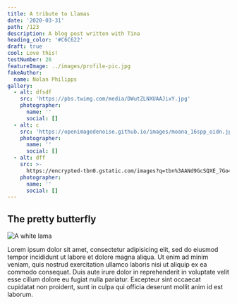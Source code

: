 ```yaml
---
title: A tribute to Llamas
date: '2020-03-31'
path: /123
description: A blog post written with Tina
heading_color: '#C6C622'
draft: true
cool: Love this!
testNumber: 26
featureImage: ../images/profile-pic.jpg
fakeAuthor:
  name: Nolan Philipps
gallery:
  - alt: dfsdf
    src: 'https://pbs.twimg.com/media/DWutZLNXUAAJixY.jpg'
    photographer:
      name: ''
      social: []
  - alt: c
    src: 'https://openimagedenoise.github.io/images/moana_16spp_oidn.jpg'
    photographer:
      name: ''
      social: []
  - alt: dff
    src: >-
      https://encrypted-tbn0.gstatic.com/images?q=tbn%3AANd9GcSQXE_7Go4FovH9bstguTZSXGwPapB5CwcraJtmLQICkJe9weEk&usqp=CAU
    photographer:
      name: ''
      social: []
---
```

## The pretty butterfly 

![A white lama](https://helpx.adobe.com/content/dam/help/en/stock/how-to/visual-reverse-image-search/jcr_content/main-pars/image/visual-reverse-image-search-v2_intro.jpg)

Lorem ipsum dolor sit amet, consectetur adipisicing elit, sed do eiusmod tempor incididunt ut labore et dolore magna aliqua. Ut enim ad minim veniam, quis nostrud exercitation ullamco laboris nisi ut aliquip ex ea commodo consequat. Duis aute irure dolor in reprehenderit in voluptate velit esse cillum dolore eu fugiat nulla pariatur. Excepteur sint occaecat cupidatat non proident, sunt in culpa qui officia deserunt mollit anim id est laborum.